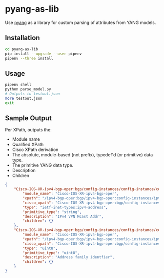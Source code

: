 # pyang-as-lib
Use [pyang](https://github.com/mbj4668/pyang) as a library for custom parsing of attributes from YANG models.

## Installation

```bash
cd pyang-as-lib
pip install --upgrade --user pipenv
pipenv --three install
```

## Usage

```bash
pipenv shell
python parse_model.py
# Outputs to testout.json
more testout.json
exit
```

## Sample Output
Per XPath, outputs the:
* Module name
* Qualified XPath
* Cisco XPath derivation
* The absolute, module-based (not prefix), typedef'd (or primitive) data type.
* The primitive YANG data type.
* Description
* Children


```json
{
    "Cisco-IOS-XR-ipv4-bgp-oper:bgp/config-instances/config-instance/config-instance-default-vrf/entity-configurations/entity-configuration/af-independent-config/speaker-id-info/inheritance-chain/bgp-config-entid/neighbor-address/ipv4vpna-mcastddress": {
        "module_name": "Cisco-IOS-XR-ipv4-bgp-oper",
        "xpath": "/ipv4-bgp-oper:bgp/ipv4-bgp-oper:config-instances/ipv4-bgp-oper:config-instance/ipv4-bgp-oper:config-instance-default-vrf/ipv4-bgp-oper:entity-configurations/ipv4-bgp-oper:entity-configuration/ipv4-bgp-oper:af-independent-config/ipv4-bgp-oper:speaker-id-info/ipv4-bgp-oper:inheritance-chain/ipv4-bgp-oper:bgp-config-entid/ipv4-bgp-oper:neighbor-address/ipv4-bgp-oper:ipv4vpna-mcastddress",
        "cisco_xpath": "Cisco-IOS-XR-ipv4-bgp-oper:bgp/config-instances/config-instance/config-instance-default-vrf/entity-configurations/entity-configuration/af-independent-config/speaker-id-info/inheritance-chain/bgp-config-entid/neighbor-address/ipv4vpna-mcastddress",
        "type": "ietf-inet-types:ipv4-address",
        "primitive_type": "string",
        "description": "IPv4 VPN Mcast Addr",
        "children": {}
    },
    "Cisco-IOS-XR-ipv4-bgp-oper:bgp/config-instances/config-instance/config-instance-default-vrf/entity-configurations/entity-configuration/af-independent-config/speaker-id-info/inheritance-chain/bgp-config-entid/address-family-identifier": {
        "module_name": "Cisco-IOS-XR-ipv4-bgp-oper",
        "xpath": "/ipv4-bgp-oper:bgp/ipv4-bgp-oper:config-instances/ipv4-bgp-oper:config-instance/ipv4-bgp-oper:config-instance-default-vrf/ipv4-bgp-oper:entity-configurations/ipv4-bgp-oper:entity-configuration/ipv4-bgp-oper:af-independent-config/ipv4-bgp-oper:speaker-id-info/ipv4-bgp-oper:inheritance-chain/ipv4-bgp-oper:bgp-config-entid/ipv4-bgp-oper:address-family-identifier",
        "cisco_xpath": "Cisco-IOS-XR-ipv4-bgp-oper:bgp/config-instances/config-instance/config-instance-default-vrf/entity-configurations/entity-configuration/af-independent-config/speaker-id-info/inheritance-chain/bgp-config-entid/address-family-identifier",
        "type": "uint8",
        "primitive_type": "uint8",
        "description": "Address family identfier",
        "children": {}
    }
}
